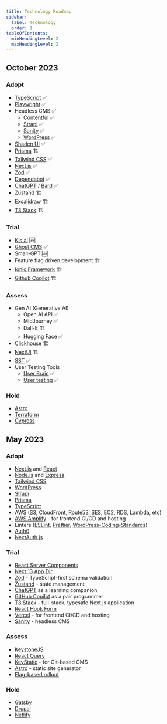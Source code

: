 ```yaml
---
title: Technology Roadmap
sidebar:
  label: Technology
  order: 1
tableOfContents:
  minHeadingLevel: 2
  maxHeadingLevel: 2
---
```


## October 2023

### Adopt

- [TypeScript](https://www.typescriptlang.org/) ✅
- [Playwright](https://playwright.dev/) ✅
- Headless CMS ✅
  - [Contentful](https://www.contentful.com/) ✅
  - [Strapi](https://strapi.io/) ✅
  - [Sanity](https://www.sanity.io/) ✅
  - [WordPress](https://wordpress.org/) ✅
- [Shadcn UI](https://ui.shadcn.com/) ✅
- [Prisma](https://www.prisma.io/) 🏗️
- [Tailwind CSS](https://tailwindcss.com/) ✅
- [Next.js](https://nextjs.org/) ✅
- [Zod](https://zod.dev/) ✅
- [Dependabot](https://github.com/dependabot) ✅
- [ChatGPT](https://chat.openai.com/) / [Bard](https://bard.google.com/) ✅
- [Zustand](https://zustand-demo.pmnd.rs/) 🏗️
- [Excalidraw](https://excalidraw.com/) 🏗️
- [T3 Stack](https://create.t3.gg/) 🏗️

### Trial

- [Kis.ai](https://kis.ai/) 🆕
- [Ghost CMS](https://ghost.org/) ✅
- Small-GPT 🆕
- Feature flag driven development 🏗️
- [Ionic Framework](https://ionicframework.com/) 🏗️
- [Github Copilot](https://github.com/features/copilot) 🏗️

### Assess

- Gen AI (Generative AI)
  - Open AI API ✅
  - MidJourney ✅
  - Dall-E 🏗️
  - Hugging Face ✅
- [Clickhouse](https://clickhouse.com/) 🏗️
- [NextUI](https://nextui.org/docs/guide/introduction) 🏗️
- [SST](https://sst.dev/) ✅
- User Testing Tools
  - [User Brain](https://www.userbrain.com/en/) ✅
  - [User testing](https://www.usertesting.com/) ✅

### Hold

- [Astro](https://astro.build/)
- [Terraform](https://www.terraform.io/)
- [Cypress](https://www.cypress.io/)

## May 2023

### Adopt

- [Next.js](https://nextjs.org/) and [React](https://reactjs.org/)
- [Node.js](https://nodejs.org/en/) and [Express](https://expressjs.com/)
- [Tailwind CSS](https://tailwindcss.com/)
- [WordPress](https://wordpress.org/)
- [Strapi](https://strapi.io/)
- [Prisma](https://www.prisma.io/)
- [TypeScript](https://www.typescriptlang.org/)
- [AWS](https://aws.amazon.com/) (S3, CloudFront, Route53, SES, EC2, RDS, Lambda, etc)
- [AWS Amplify](https://aws.amazon.com/amplify/) - for frontend CI/CD and hosting
- Linters ([ESLint](https://eslint.org/), [Prettier](https://www.npmjs.com/package/@axioned/prettier-config), [WordPress-Coding-Standards](https://github.com/WordPress/WordPress-Coding-Standards))
- [Auth0](https://auth0.com/)
- [NextAuth.js](https://next-auth.js.org/)

### Trial

- [React Server Components](https://www.patterns.dev/posts/react-server-components)
- [Next 13 App Dir](https://nextjs.org/docs/app)
- [Zod](https://zod.dev/) - TypeScript-first schema validation
- [Zustand](https://github.com/pmndrs/zustand) - state management
- [ChatGPT](https://chat.openai.com/) as a learning companion
- [GitHub Copilot](https://copilot.github.com/) as a pair programmer
- [T3 Stack](https://create.t3.gg/) - full-stack, typesafe Next.js application
- [React Hook Form](https://react-hook-form.com/)
- [Vercel](https://vercel.com/) - for frontend CI/CD and hosting
- [Sanity](https://www.sanity.io/) - headless CMS

### Assess

- [KeystoneJS](https://www.keystonejs.com/)
- [React Query](https://react-query.tanstack.com/)
- [KeyStatic](https://keystatic.com/) - for Git-based CMS
- [Astro](https://astro.build/) - static site generator
- [Flag-based rollout](https://martinfowler.com/articles/feature-toggles.html)

### Hold

- [Gatsby](https://www.gatsbyjs.com/)
- [Drupal](https://www.drupal.org/)
- [Netlify](https://www.netlify.com/)
